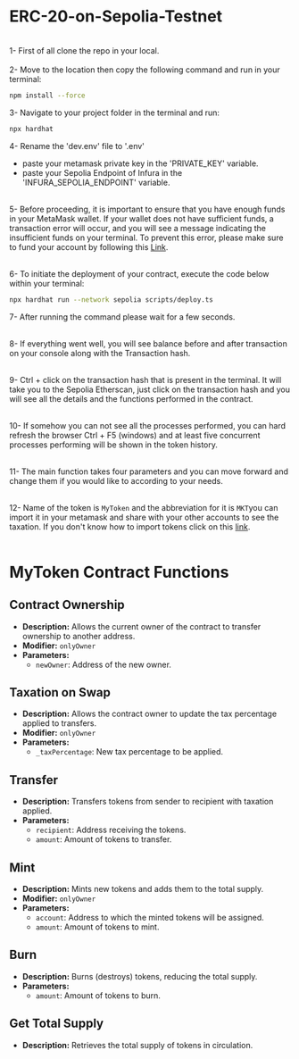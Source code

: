 # ERC-20-on-Sepolia-Testnet

<br>
1- First of all clone the repo in your local. <br><br>
2- Move to the location then copy the following command and run in your terminal:

```bash
npm install --force
```
3- Navigate to your project folder in the terminal and run:


```bash
npx hardhat
```
4- Rename the 'dev.env' file to '.env'
- paste your metamask private key in the 'PRIVATE_KEY' variable.
- paste your Sepolia Endpoint of Infura in the 'INFURA_SEPOLIA_ENDPOINT' variable. <br><br>

5- Before proceeding, it is important to ensure that you have enough funds in your MetaMask wallet. If your wallet does not have sufficient funds, a transaction error will occur, and you will see a message indicating the insufficient funds on your terminal. To prevent this error, please make sure to fund your account by following this [Link](https://www.alchemy.com/faucets/ethereum-sepolia).<br><br>


6- To initiate the deployment of your contract, execute the code below within your terminal:

```bash
npx hardhat run --network sepolia scripts/deploy.ts
```

7- After running the command please wait for a few seconds. <br><br>

8- If everything went well, you will see balance before and after transaction on your console along with the Transaction hash. <br><br>

9- Ctrl + click on the transaction hash that is present in the terminal. It will take you to the Sepolia Etherscan, just click on the transaction hash and you will see all the details and the functions performed in the contract. <br><br>

10- If somehow you can not see all the processes performed, you can hard refresh the browser Ctrl + F5 (windows) and at least five concurrent processes performing will be shown in the token history. <br><br>

11- The main function takes four parameters and you can move forward and change them if you would like to according to your needs. <br><br>


12- Name of the token is `MyToken` and the abbreviation for it is `MKT`you can import it in your metamask and share with your other accounts to see the taxation. If you don't know how to import tokens click on this [link](https://support.metamask.io/managing-my-tokens/custom-tokens/how-to-display-tokens-in-metamask/). <br><br>



# MyToken Contract Functions


## Contract Ownership
- **Description:** Allows the current owner of the contract to transfer ownership to another address.
- **Modifier:** `onlyOwner`
- **Parameters:**
  - `newOwner`: Address of the new owner.

## Taxation on Swap
- **Description:** Allows the contract owner to update the tax percentage applied to transfers.
- **Modifier:** `onlyOwner`
- **Parameters:**
  - `_taxPercentage`: New tax percentage to be applied.

## Transfer
- **Description:** Transfers tokens from sender to recipient with taxation applied.
- **Parameters:**
  - `recipient`: Address receiving the tokens.
  - `amount`: Amount of tokens to transfer.

## Mint
- **Description:** Mints new tokens and adds them to the total supply.
- **Modifier:** `onlyOwner`
- **Parameters:**
  - `account`: Address to which the minted tokens will be assigned.
  - `amount`: Amount of tokens to mint.

## Burn
- **Description:** Burns (destroys) tokens, reducing the total supply.
- **Parameters:**
  - `amount`: Amount of tokens to burn.

## Get Total Supply
- **Description:** Retrieves the total supply of tokens in circulation.





